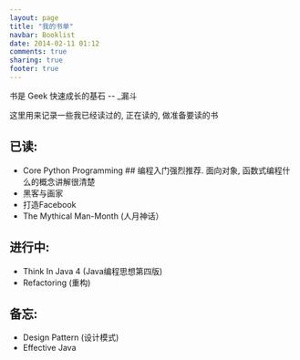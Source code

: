 ```yaml
---
layout: page
title: "我的书单"
navbar: Booklist
date: 2014-02-11 01:12
comments: true
sharing: true
footer: true
---
```


书是 Geek 快速成长的基石 -- \_漏斗

这里用来记录一些我已经读过的, 正在读的, 做准备要读的书

## 已读:
* Core Python Programming  ## 编程入门强烈推荐. 面向对象, 函数式编程什么的概念讲解很清楚
* 黑客与画家
* 打造Facebook
* The Mythical Man-Month (人月神话）

## 进行中:
* Think In Java 4 (Java编程思想第四版)
* Refactoring (重构)

## 备忘:
* Design Pattern (设计模式)
* Effective Java
